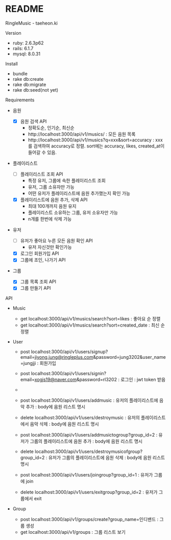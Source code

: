 # README

RingleMusic - taeheon.ki

Version
* ruby: 2.6.3p62
* rails: 6.1.7
* mysql: 8.0.31

Install
* bundle
* rake db:create
* rake db:migrate
* rake db:seed(not yet)

Requirements
* 음원

  - [x] 음원 검색 API
    * 정확도순, 인기순, 최신순
    * http://localhost:3000/api/v1/musics/ : 모든 음원 목록
    * http://localhost:3000/api/v1/musics?q=xxx&sort=accuracy : xxx를 검색하여 accuracy로 정렬. sort에는 accuracy, likes, created_at이 들어갈 수 있음.


* 플레이리스트

  - [ ] 플레이리스트 조회 API
    * 특정 유저, 그룹에 속한 플레이리스트 조회
    * 유저, 그룹 소유자만 가능
    * 어떤 유저가 플레이리스트에 음원 추가했는지 확인 가능
  - [x] 플레이리스트에 음원 추가, 삭제 API
    * 최대 100개까지 음원 유지
    * 플레이리스트 소유하는 그룹, 유저 소유자만 가능
    * n개를 한번에 삭제 가능

* 유저

  - [ ] 유저가 좋아요 누른 모든 음원 확인 API
    * 유저 자신것만 확인가능
  - [x] 로그인 회원가입 API
  - [x] 그룹에 조인, 나가기 API

* 그룹

  - [x] 그룹 목록 조회 API
  - [x] 그룹 만들기 API

API

* Music
  - get localhost:3000/api/v1/musics/search?sort=likes : 좋아요 순 정렬
  - get localhost:3000/api/v1/musics/search?sort=created_date : 최신 순 정렬

* User
  - post localhost:3000/api/v1/users/signup?email=jiyong.jung@ringleplus.com&password=jung3202&user_name=jungjji : 회원가입
  - post localhost:3000/api/v1/users/signin?email=xogjs19@naver.com&password=rl3202 : 로그인 : jwt token 받음
  - 
  - post localhost:3000/api/v1/users/addmusic : 유저의 플레이리스트에 음악 추가 : body에 음원 리스트 명시
  - delete localhost:3000/api/v1/users/destroymusic : 유저의 플레이리스트에서 음악 삭제 : body에 음원 리스트 명시
  - post localhost:3000/api/v1/users/addmusictogroup?group_id=2 : 유저가 그룹의 플레이리스트에 음원 추가 : body에 음원 리스트 명시
  - delete localhost:3000/api/v1/users/destroymusicofgroup?group_id=2 : 유저가 그룹의 플레이리스트에 음원 삭제 : body에 음원 리스트 명시

  - post localhost:3000/api/v1/users/joingroup?group_id=1 : 유저가 그룹에 join
  - delete localhost:3000/api/v1/users/exitgroup?group_id=2 : 유저가 그룹에서 exit

* Group
  - post localhost:3000/api/v1/groups/create?group_name=인디밴드 : 그룹 생성
  - get localhost:3000/api/v1/groups : 그룹 리스트 보기